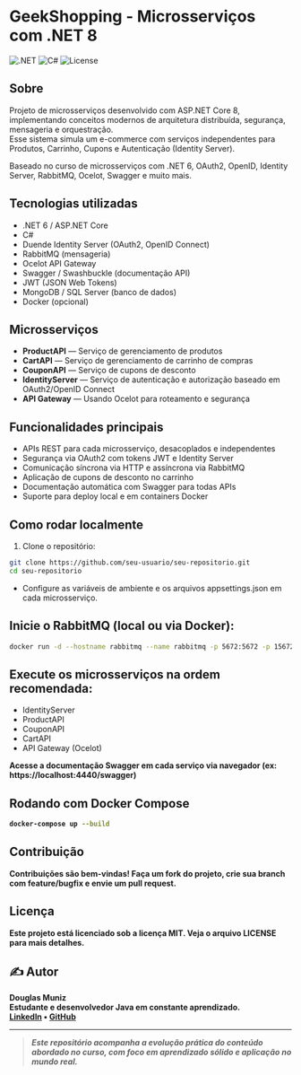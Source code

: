 # GeekShopping - Microsserviços com .NET 8
![.NET](https://img.shields.io/badge/.NET-8-blue)
![C#](https://img.shields.io/badge/C%23-8.0-green)
![License](https://img.shields.io/badge/license-MIT-blue)

## Sobre

Projeto de microsserviços desenvolvido com ASP.NET Core 8, implementando conceitos modernos de arquitetura distribuída, segurança, mensageria e orquestração.  
Esse sistema simula um e-commerce com serviços independentes para Produtos, Carrinho, Cupons e Autenticação (Identity Server).

Baseado no curso de microsserviços com .NET 6, OAuth2, OpenID, Identity Server, RabbitMQ, Ocelot, Swagger e muito mais.

## Tecnologias utilizadas

- .NET 6 / ASP.NET Core
- C#
- Duende Identity Server (OAuth2, OpenID Connect)
- RabbitMQ (mensageria)
- Ocelot API Gateway
- Swagger / Swashbuckle (documentação API)
- JWT (JSON Web Tokens)
- MongoDB / SQL Server (banco de dados)
- Docker (opcional)

## Microsserviços

- **ProductAPI** — Serviço de gerenciamento de produtos
- **CartAPI** — Serviço de gerenciamento de carrinho de compras
- **CouponAPI** — Serviço de cupons de desconto
- **IdentityServer** — Serviço de autenticação e autorização baseado em OAuth2/OpenID Connect
- **API Gateway** — Usando Ocelot para roteamento e segurança

## Funcionalidades principais

- APIs REST para cada microsserviço, desacoplados e independentes
- Segurança via OAuth2 com tokens JWT e Identity Server
- Comunicação síncrona via HTTP e assíncrona via RabbitMQ
- Aplicação de cupons de desconto no carrinho
- Documentação automática com Swagger para todas APIs
- Suporte para deploy local e em containers Docker

## Como rodar localmente

1. Clone o repositório:

```bash
git clone https://github.com/seu-usuario/seu-repositorio.git
cd seu-repositorio
```

- Configure as variáveis de ambiente e os arquivos appsettings.json em cada microsserviço.
## Inicie o RabbitMQ (local ou via Docker):

```bash
docker run -d --hostname rabbitmq --name rabbitmq -p 5672:5672 -p 15672:15672 rabbitmq:3-management
```
## Execute os microsserviços na ordem recomendada:

- IdentityServer
- ProductAPI
- CouponAPI
- CartAPI
- API Gateway (Ocelot)

 <b>Acesse a documentação Swagger em cada serviço via navegador (ex: https://localhost:4440/swagger)<b/>

## Rodando com Docker Compose 
```bash
docker-compose up --build
```
## Contribuição

Contribuições são bem-vindas! Faça um fork do projeto, crie sua branch com feature/bugfix e envie um pull request.

## Licença
Este projeto está licenciado sob a licença MIT. Veja o arquivo LICENSE para mais detalhes.

## ✍️ Autor

**Douglas Muniz**  
Estudante e desenvolvedor Java em constante aprendizado.  
[LinkedIn](https://www.linkedin.com/) • [GitHub](https://github.com/seu-usuario)

---
> _Este repositório acompanha a evolução prática do conteúdo abordado no curso, com foco em aprendizado sólido e aplicação no mundo real._

